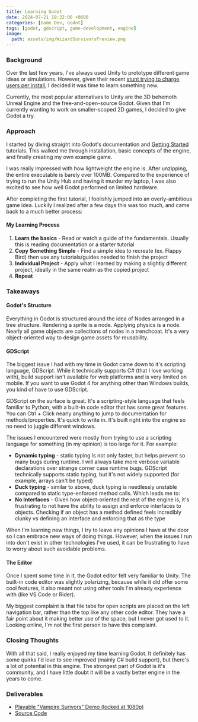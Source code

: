 ```yaml
---
title: Learning Godot
date: 2024-07-21 19:32:00 +0600
categories: [Game Dev, Godot]
tags: [godot, gdscript, game-development, engine]
image:
  path: assets/img/WizardSurvivorsPreview.png
---
```


### Background
Over the last few years, I've always used Unity to prototype different game ideas or simulations. However, given their recent [stunt trying to charge users per install](https://www.wired.com/story/unity-walks-back-policies-lost-trust/), I decided it was time to learn something new.

Currently, the most popular alternatives to Unity are the 3D behemoth Unreal Engine and the free-and-open-source Godot. Given that I'm currently wanting to work on smaller-scoped 2D games, I decided to give Godot a try.

### Approach
I started by diving straight into Godot's documentation and [Getting Started](https://docs.godotengine.org/en/stable/getting_started/introduction/introduction_to_godot.html#what-is-godot) tutorials. This walked me through installation, basic concepts of the engine, and finally creating my own example game.

I was really impressed with how lightweight the engine is. After unzipping, the entire executable is barely over 100MB. Compared to the experience of trying to run the Unity Hub and having it murder my laptop, I was also excited to see how well Godot performed on limited hardware.

After completing the first tutorial, I foolishly jumped into an overly-ambitious game idea. Luckily I realized after a few days this was too much, and came back to a much better process:

#### My Learning Process
1. **Learn the basics** - Read or watch a guide of the fundamentals. Usually this is reading documentation or a starter tutorial
2. **Copy Something Simple** - Find a simple idea to recreate (ex. Flappy Bird) then use any tutorials/guides needed to finish the project
3. **Individual Project** - Apply what I learned by making a slightly different project, ideally in the same realm as the copied project
4. **Repeat**

### Takeaways
#### Godot's Structure
Everything in Godot is structured around the idea of Nodes arranged in a tree structure. Rendering a sprite is a node. Applying physics is a node. Nearly all game objects are collections of nodes in a trenchcoat. It's a very object-oriented way to design game assets for reusability.

#### GDScript
The biggest issue I had with my time in Godot came down to it's scripting language, GDScript. While it technically supports C# (that I love working with), build support isn't available for web platforms and is very limited on mobile. If you want to use Godot 4 for anything other than Windows builds, you kind of have to use GDScript.

GDScript on the surface is great. It's a scripting-style language that feels familiar to Python, with a built-in code editor that has some great features. You can Ctrl + Click nearly anything to jump to documentation for methods/properties. It's quick to write in. It's built right into the engine so no need to juggle different windows.

The issues I encountered were mostly from trying to use a scripting language for something (in my opinion) is too large for it. For example:
- **Dynamic typing** - static typing is not only faster, but helps prevent so many bugs during runtime. I will always take more verbose variable declarations over strange corner case runtime bugs. GDScript technically supports static typing, but it's not widely supported (for example, arrays can't be typed)
- **Duck typing** - similar to above, duck typing is needlessly unstable compared to static type-enforced method calls. Which leads me to:
- **No Interfaces** - Given how object-oriented the rest of the engine is, it's frustrating to not have the ability to assign and enforce interfaces to objects. Checking if an object has a method defined feels incredibly clunky vs defining an interface and enforcing that as the type

When I'm learning new things, I try to leave any opinions I have at the door so I can embrace new ways of doing things. However, when the issues I run into don't exist in other technologies I've used, it can be frustrating to have to worry about such avoidable problems.

#### The Editor
Once I spent some time in it, the Godot editor felt very familiar to Unity. The built-in code editor was slightly polarizing, because while it did offer some cool features, it also meant not using other tools I'm already experience with (like VS Code or Rider). 

My biggest complaint is that file tabs for open scripts are placed on the left navigation bar, rather than the top like any other code editor. They have a fair point about it making better use of the space, but I never got used to it. Looking online, I'm not the first person to have this complaint.

### Closing Thoughts
With all that said, I really enjoyed my time learning Godot. It definitely has some quirks I'd love to see improved (mainly C# build support), but there's a lot of potential in this engine. The strongest part of Godot is it's community, and I have little doubt it will be a vastly better engine in the years to come.

### Deliverables
- [Playable "Vampire Surivors" Demo (locked at 1080p)](https://shiftycow.itch.io/wizard-survivors)
- [Source Code](https://github.com/TraySimpson/WizardSurvivors)
